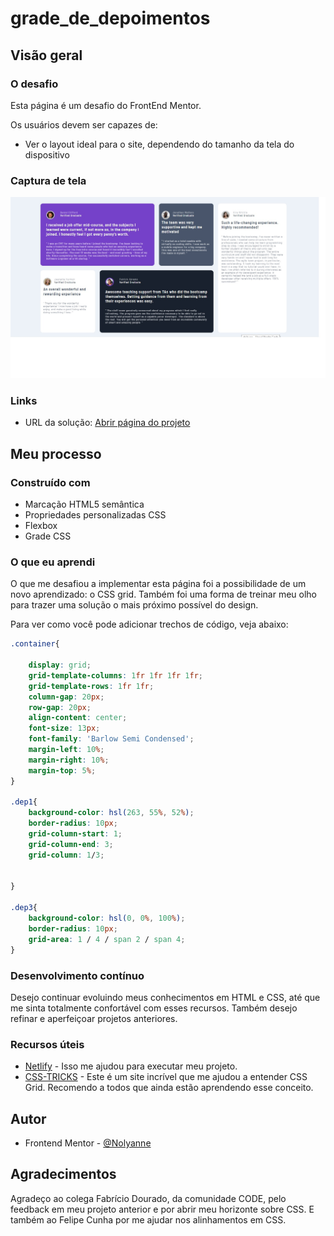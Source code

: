 # grade_de_depoimentos

## Visão geral

### O desafio

Esta página é um desafio do FrontEnd Mentor.

Os usuários devem ser capazes de:

- Ver o layout ideal para o site, dependendo do tamanho da tela do dispositivo

### Captura de tela

![](./grade_de_depoimentos.jpg)


### Links

- URL da solução: [Abrir página do projeto](https://regal-cat-2206bd.netlify.app)

## Meu processo

### Construído com

- Marcação HTML5 semântica
- Propriedades personalizadas CSS
- Flexbox
- Grade CSS

### O que eu aprendi

O que me desafiou a implementar esta página foi a possibilidade de um novo aprendizado: o CSS grid. Também foi uma forma de treinar meu olho para trazer uma solução o mais próximo possível do design.


Para ver como você pode adicionar trechos de código, veja abaixo:


```css
.container{

    display: grid;
    grid-template-columns: 1fr 1fr 1fr 1fr;
    grid-template-rows: 1fr 1fr;
    column-gap: 20px;
    row-gap: 20px;
    align-content: center;
    font-size: 13px;
    font-family: 'Barlow Semi Condensed';
    margin-left: 10%;    
    margin-right: 10%;
    margin-top: 5%;
}

.dep1{
    background-color: hsl(263, 55%, 52%);
    border-radius: 10px;
    grid-column-start: 1;
    grid-column-end: 3;
    grid-column: 1/3;


}

.dep3{
    background-color: hsl(0, 0%, 100%);  
    border-radius: 10px;   
    grid-area: 1 / 4 / span 2 / span 4;
}
```




### Desenvolvimento contínuo

Desejo continuar evoluindo meus conhecimentos em HTML e CSS, até que me sinta totalmente confortável com esses recursos. Também desejo refinar e aperfeiçoar projetos anteriores.


### Recursos úteis

- [Netlify](https://www.netlify.com) - Isso me ajudou para executar meu projeto. 
- [CSS-TRICKS](https://css-tricks.com/snippets/css/complete-guide-grid/) - Este é um site incrível que me ajudou a entender CSS Grid. Recomendo a todos que ainda estão aprendendo esse conceito.


## Autor

- Frontend Mentor - [@Nolyanne](https://www.frontendmentor.io/profile/Nolyanne)



## Agradecimentos

Agradeço ao colega Fabrício Dourado, da comunidade CODE, pelo feedback em meu projeto anterior e por abrir meu horizonte sobre CSS. E também ao Felipe Cunha por me ajudar nos alinhamentos em CSS.
